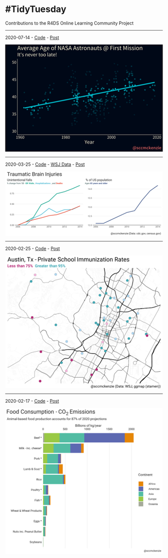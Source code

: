 # #TidyTuesday

Contributions to the R4DS Online Learning Community Project

---

2020-07-14 - [Code](astronauts/astronauts.R) - [Post](https://github.com/rfordatascience/tidytuesday/blob/master/data/2020/2020-07-14/readme.md)

![astronauts](astronauts/astronauts.png)

---

2020-03-25 - [Code](tbi/tbi.R) - [WSJ Data](https://github.com/WSJ/measles-data) - [Post](https://github.com/rfordatascience/tidytuesday/blob/master/data/2020/2020-03-24/readme.md)

![tbi](tbi/tbi.png)

---

2020-02-25 - [Code](measles/measles.R) - [Post](https://github.com/rfordatascience/tidytuesday/blob/master/data/2020/2020-02-25/readme.md)

![measles](measles/measles.png)

---

2020-02-17 - [Code](food_consumption/food_consumption.R) - [Post](https://github.com/rfordatascience/tidytuesday/tree/master/data/2020/2020-02-18/readme.md)

![food_consumption](food_consumption/food_consumption.png)
